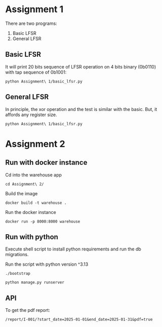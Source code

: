 # Assignment 1

There are two programs:
1. Basic LFSR
2. General LFSR

## Basic LFSR

It will print 20 bits sequence of LFSR operation on 4 bits binary (0b0110) with tap sequence of 0b1001:
```
python Assignment\ 1/basic_lfsr.py 
```
## General LFSR

In principle, the xor operation and the test is similar with the basic. 
But, it affords any register size. 
```
python Assignment\ 1/basic_lfsr.py 
```

# Assignment 2

## Run with docker instance

Cd into the warehouse app
```
cd Assignment\ 2/
```

Build the image
```
docker build -t warehouse .
```

Run the docker instance
```
docker run -p 8000:8000 warehouse
```


## Run with python
Execute shell script to install python requirements and run the db migrations.

Run the script with python version ^3.13

```
./bootstrap
```

```
python manage.py runserver
```

## API

To get the pdf report:

```
/report/I-001/?start_date=2025-01-01&end_date=2025-01-31&pdf=true
```
